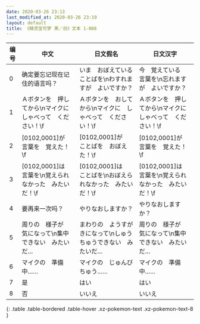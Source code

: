 ```yaml
---
date: 2020-03-26 23:13
last_modified_at: 2020-03-26 23:19
layout: default
title: 《精灵宝可梦 黑／白》文本 1-088
---
```

| 编号 | 中文 | 日文假名 | 日文汉字 |
| ---- | ---- | ---- | --- |
| 0 | 确定要忘记现在记住的语言吗？ | いま　おぼえている　ことばを\nわすれますが　よいですか？ | 今　覚えている　言葉を\n忘れますが　よいですか？ |
| 1 | Ａボタンを　押してから\nマイクに　しゃべって　ください！\f | Ａボタンを　おしてから\nマイクに　しゃべって　ください！\f | Ａボタンを　押してから\nマイクに　しゃべって　ください！\f |
| 2 | [0102,0001]が　言葉を　覚えた！\f | [0102,0001]が　ことばを　おぼえた！\f | [0102,0001]が　言葉を　覚えた！\f |
| 3 | [0102,0001]は　言葉を\n覚えられなかった　みたいだ！\f | [0102,0001]は　ことばを\nおぼえられなかった　みたいだ！\f | [0102,0001]は　言葉を\n覚えられなかった　みたいだ！\f |
| 4 | 要再来一次吗？ | やりなおしますか？ | やりなおしますか？ |
| 5 | 周りの　様子が　気になって\n集中できない　みたいだ… | まわりの　ようすが　きになって\nしゅうちゅうできない　みたいだ… | 周りの　様子が　気になって\n集中できない　みたいだ… |
| 6 | マイクの　準備中…… | マイクの　じゅんびちゅう…… | マイクの　準備中…… |
| 7 | 是 | はい | はい |
| 8 | 否 | いいえ | いいえ |
{: .table .table-bordered .table-hover .xz-pokemon-text .xz-pokemon-text-8 }